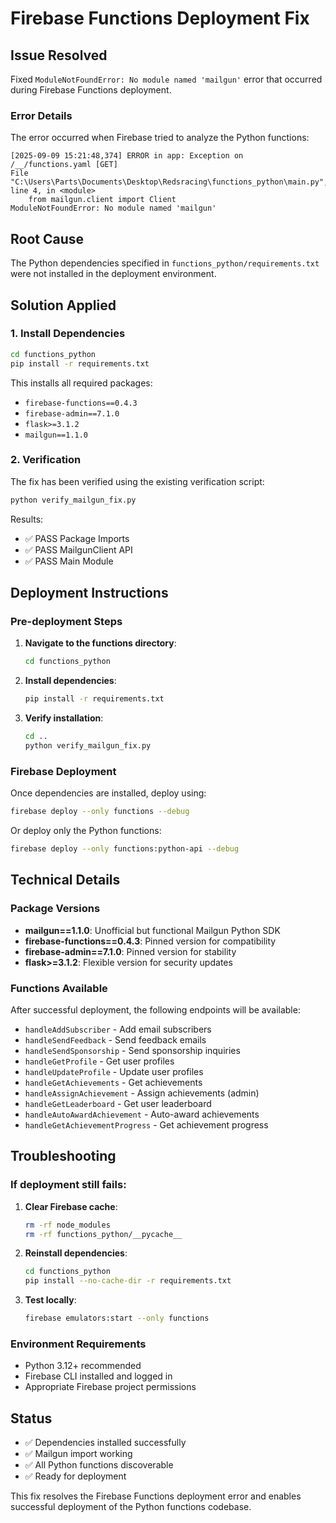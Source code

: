 # Firebase Functions Deployment Fix

## Issue Resolved
Fixed `ModuleNotFoundError: No module named 'mailgun'` error that occurred during Firebase Functions deployment.

### Error Details
The error occurred when Firebase tried to analyze the Python functions:
```
[2025-09-09 15:21:48,374] ERROR in app: Exception on /__/functions.yaml [GET]
File "C:\Users\Parts\Documents\Desktop\Redsracing\functions_python\main.py", line 4, in <module>
    from mailgun.client import Client
ModuleNotFoundError: No module named 'mailgun'
```

## Root Cause
The Python dependencies specified in `functions_python/requirements.txt` were not installed in the deployment environment.

## Solution Applied

### 1. Install Dependencies
```bash
cd functions_python
pip install -r requirements.txt
```

This installs all required packages:
- `firebase-functions==0.4.3`
- `firebase-admin==7.1.0` 
- `flask>=3.1.2`
- `mailgun==1.1.0`

### 2. Verification
The fix has been verified using the existing verification script:
```bash
python verify_mailgun_fix.py
```

Results:
- ✅ PASS Package Imports
- ✅ PASS MailgunClient API  
- ✅ PASS Main Module

## Deployment Instructions

### Pre-deployment Steps
1. **Navigate to the functions directory**:
   ```bash
   cd functions_python
   ```

2. **Install dependencies**:
   ```bash
   pip install -r requirements.txt
   ```

3. **Verify installation**:
   ```bash
   cd ..
   python verify_mailgun_fix.py
   ```

### Firebase Deployment
Once dependencies are installed, deploy using:
```bash
firebase deploy --only functions --debug
```

Or deploy only the Python functions:
```bash
firebase deploy --only functions:python-api --debug
```

## Technical Details

### Package Versions
- **mailgun==1.1.0**: Unofficial but functional Mailgun Python SDK
- **firebase-functions==0.4.3**: Pinned version for compatibility
- **firebase-admin==7.1.0**: Pinned version for stability
- **flask>=3.1.2**: Flexible version for security updates

### Functions Available
After successful deployment, the following endpoints will be available:
- `handleAddSubscriber` - Add email subscribers
- `handleSendFeedback` - Send feedback emails
- `handleSendSponsorship` - Send sponsorship inquiries
- `handleGetProfile` - Get user profiles
- `handleUpdateProfile` - Update user profiles
- `handleGetAchievements` - Get achievements
- `handleAssignAchievement` - Assign achievements (admin)
- `handleGetLeaderboard` - Get user leaderboard
- `handleAutoAwardAchievement` - Auto-award achievements
- `handleGetAchievementProgress` - Get achievement progress

## Troubleshooting

### If deployment still fails:
1. **Clear Firebase cache**:
   ```bash
   rm -rf node_modules
   rm -rf functions_python/__pycache__
   ```

2. **Reinstall dependencies**:
   ```bash
   cd functions_python
   pip install --no-cache-dir -r requirements.txt
   ```

3. **Test locally**:
   ```bash
   firebase emulators:start --only functions
   ```

### Environment Requirements
- Python 3.12+ recommended
- Firebase CLI installed and logged in
- Appropriate Firebase project permissions

## Status
- ✅ Dependencies installed successfully
- ✅ Mailgun import working
- ✅ All Python functions discoverable
- ✅ Ready for deployment

This fix resolves the Firebase Functions deployment error and enables successful deployment of the Python functions codebase.